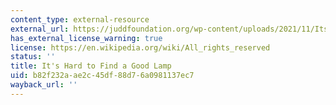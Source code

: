 ```yaml
---
content_type: external-resource
external_url: https://juddfoundation.org/wp-content/uploads/2021/11/Its_Hard_To_Find_A_Good_Lamp_1993.pdf
has_external_license_warning: true
license: https://en.wikipedia.org/wiki/All_rights_reserved
status: ''
title: It's Hard to Find a Good Lamp
uid: b82f232a-ae2c-45df-88d7-6a0981137ec7
wayback_url: ''
---
```

